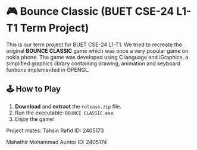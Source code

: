 # 🎮 Bounce Classic (BUET CSE-24 L1-T1 Term Project)
This is our term project for BUET CSE-24 L1-T1. We tried to recreate the original **BOUNCE CLASSIC** game which was once a very popular game on nokia phone. The game was developed using C language and iGraphics, a simplified graphics library containing drawing, animation and keyboard funtions implemented in OPENGL.

## 🕹️ How to Play

1. **Download** and **extract** the `release.zip` file.
2. Run the executable: `BOUNCE CLASSIC.exe`.
3. Enjoy the game!

Project mates:
Tahsin Rafid 
ID: 2405173

Mahathir Mohammad Auntor
ID: 2405174
